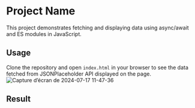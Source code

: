 # Project Name

This project demonstrates fetching and displaying data using async/await and ES modules in JavaScript.

## Usage

Clone the repository and open `index.html` in your browser to see the data fetched from JSONPlaceholder API displayed on the page.
![Capture d’écran de 2024-07-17 11-47-36](https://github.com/user-attachments/assets/eacdaa2e-feec-4748-be14-1ac14523c120)

## Result
